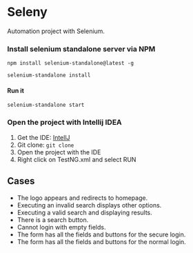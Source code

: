 # Seleny

Automation project with Selenium.

### Install selenium standalone server via NPM

```
npm install selenium-standalone@latest -g

selenium-standalone install
```

#### Run it
```
selenium-standalone start
```

### Open the project with Intellij IDEA

1. Get the IDE: [IntellJ](https://www.jetbrains.com/de-de/idea/)
2. Git clone: ``` git clone ```
3. Open the project with the IDE
4. Right click on TestNG.xml and select RUN

## Cases

- The logo appears and redirects to homepage.
- Executing an invalid search displays other options.
- Executing a valid search and displaying results.
- There is a search button.
- Cannot login with empty fields.
- The form has all the fields and buttons for the secure login.
- The form has all the fields and buttons for the normal login.
